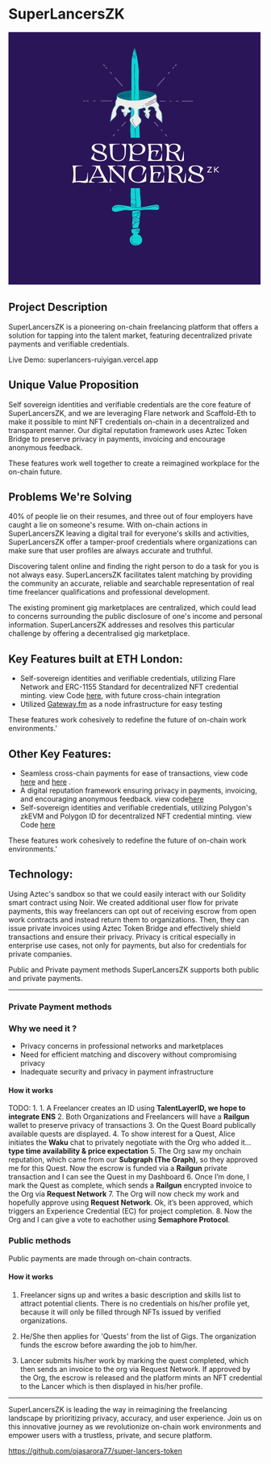 # SuperLancersZK
![Alt text](assets/image.jpg)
## Project Description
SuperLancersZK is a pioneering on-chain freelancing platform that offers a solution for tapping into the talent market, featuring decentralized private payments and verifiable credentials.

Live Demo: superlancers-ruiyigan.vercel.app

## Unique Value Proposition

Self sovereign identities and verifiable credentials are the core feature of SuperLancersZK, and we are leveraging Flare network and Scaffold-Eth to make it possible to mint NFT credentials on-chain in a decentralized and transparent manner. Our digital reputation framework uses Aztec Token Bridge to preserve privacy in payments, invoicing and encourage anonymous feedback.

These features work well together to create a reimagined workplace for the on-chain future.


## Problems We're Solving

40% of people lie on their resumes, and three out of four employers have caught a lie on someone's resume. With on-chain actions in SuperLancersZK leaving a digital trail for everyone's skills and activities, SuperLancersZK offer a tamper-proof credentials where organizations can make sure that user profiles are always accurate and truthful.

Discovering talent online and finding the right person to do a task for you is not always easy. SuperLancersZK facilitates talent matching by providing the community an accurate, reliable and searchable representation of real time freelancer qualifications and professional development.

The existing prominent gig marketplaces are centralized, which could lead to concerns surrounding the public disclosure of one's income and personal information. SuperLancersZK addresses and resolves this particular challenge by offering a decentralised gig marketplace.

## Key Features built at ETH London:


- Self-sovereign identities and verifiable credentials, utilizing Flare Network and ERC-1155 Standard for decentralized NFT credential minting. view Code [here](https://github.com/CredLancer/SuperLancers/blob/main/packages/hardhat/hardhat.config.ts), with future cross-chain integration
- Utilized [Gateway.fm](https://github.com/CredLancer/SuperLancers/blob/main/packages/hardhat/hardhat.config.ts) as a node infrastructure for easy testing

These features work cohesively to redefine the future of on-chain work environments.'

## Other Key Features:

- Seamless cross-chain payments for ease of transactions, view code [here](https://github.com/CredLancer/LancersZK/blob/a6cf975a12f75c151ea4626f1f3e185f5b347a0a/credLancer_cross_chain/src/cross-chain/QuestControllerSender.sol) and [here](https://github.com/CredLancer/LancersZK/blob/e61c46fadfd2a8b454fd4012abd79f2df1e81f0f/credLancer_cross_chain/src/QuestController.sol#L203) .
- A digital reputation framework ensuring privacy in payments, invoicing, and encouraging anonymous feedback. view code[here](https://github.com/CredLancer/LancersZK/blob/58d28bd6e9bff95a5f9e95e0938aa91f52a40f49/Credlancer_Privacy/packages/hardhat/scripts/request)
- Self-sovereign identities and verifiable credentials, utilizing Polygon's zkEVM and Polygon ID for decentralized NFT credential minting. view Code [here](https://github.com/CredLancer/LancersZK/blob/3150c3fa94b0fe67e8dde20c7eee955e998e91aa/credLancer_cross_chain/src/identity)

These features work cohesively to redefine the future of on-chain work environments.'

## Technology:
Using Aztec's sandbox so that we could easily interact with our Solidity smart contract using Noir. We created additional user flow for private payments, this way freelancers can opt out of receiving escrow from open work contracts and instead return them to organizations. Then, they can issue private invoices using Aztec Token Bridge and effectively shield transactions and ensure their privacy. Privacy is critical especially in enterprise use cases, not only for payments, but also for credentials for private companies.

Public and Private payment methods
 SuperLancersZK supports both public and private payments.

----------------------------------------------------------------
### Private Payment methods
### Why we need it ?
- Privacy concerns in professional networks and marketplaces
- Need for efficient matching and discovery without compromising privacy
- Inadequate security and privacy in payment infrastructure



#### How it works
TODO:
1.
    1. A Freelancer creates an ID using **TalentLayerID, we hope to integrate ENS**
    2. Both Organizations and Freelancers will have a **Railgun** wallet to preserve privacy of transactions
    3. On the Quest Board publically available quests are displayed.
    4. To show interest for a Quest, Alice initiates the **Waku** chat to privately negotiate with the Org who added it… ******************************************type time availability & price expectation******************************************
    5. The Org saw my onchain reputation, which came from our **Subgraph (The Graph)**, so they approved me for this Quest. Now the escrow is funded via a **Railgun** private transaction and I can see the Quest in my Dashboard
    6. Once I’m done, I mark the Quest as complete, which sends a **Railgun** encrypted invoice to the Org via **Request Network**
    7. The Org will now check my work and hopefully approve using **Request Network**. Ok, it’s been approved, which triggers an Experience Credential (EC) for project completion.
    8. Now the Org and I can give a vote to eachother using **Semaphore Protocol**.

### Public methods
 Public payments are made through on-chain contracts.
#### How it works

1. Freelancer signs up and writes a basic description and skills list to attract potential clients. There is no credentials on his/her profile yet, because it will only be filled through NFTs issued by verified organizations.

2. He/She then applies for 'Quests' from the list of Gigs. The organization funds the escrow before awarding the job to him/her.

3. Lancer submits his/her work by marking the quest completed, which then sends an invoice to the org via Request Network. If approved by the Org, the escrow is released and the platform mints an NFT credential to the Lancer which is then displayed in his/her profile.


----------------------------------------------------------------

SuperLancersZK is leading the way in reimagining the freelancing landscape by prioritizing privacy, accuracy, and user experience. Join us on this innovative journey as we revolutionize on-chain work environments and empower users with a trustless, private, and secure platform.

https://github.com/ojasarora77/super-lancers-token
